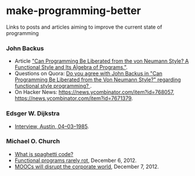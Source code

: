 # make-programming-better
Links to posts and articles aiming to improve the current state of programming

### John Backus
- Article ["Can Programming Be Liberated from the von Neumann Style? A Functional Style and Its Algebra of Programs."](https://www.cs.ucf.edu/~dcm/Teaching/COT4810-Fall%202012/Literature/Backus.pdf).
- Questions on Quora: [Do you agree with John Backus in "Can Programming Be Liberated from the Von Neumann Style?" regarding functional style programming?
](https://www.quora.com/Do-you-agree-with-John-Backus-in-Can-Programming-Be-Liberated-from-the-Von-Neumann-Style-regarding-functional-style-programming).
- On Hacker News: https://news.ycombinator.com/item?id=768057, https://news.ycombinator.com/item?id=7671379.

### Edsger W. Dijkstra
- [Interview, Austin, 04–03–1985](http://www.cs.utexas.edu/users/EWD/misc/vanVlissingenInterview.html).

### Michael O. Church
- [What is spaghetti code?](https://web.archive.org/web/20150910093715/https://michaelochurch.wordpress.com/2012/08/15/what-is-spaghetti-code/)
- [Functional programs rarely rot](https://web.archive.org/web/20140716023452/http://michaelochurch.wordpress.com/2012/12/06/functional-programs-rarely-rot/), December 6, 2012.
- [MOOCs will disrupt the corporate world](https://web.archive.org/web/20151221144207/https://michaelochurch.wordpress.com/2012/12/07/moocs-disrupting-work/), December 7, 2012.
